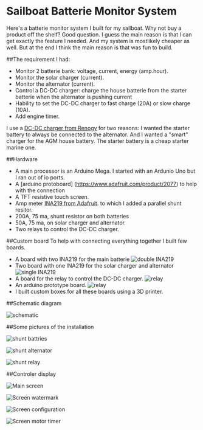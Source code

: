 # Sailboat Batterie Monitor System
Here's a batterie monitor system I built for my sailboat.
Why not buy a product off the shelf? Good question. I guess the main reason is that I can get exactly the feature I needed.
And my system is mostlikely cheaper as well.
But at the end I think the main reason is that was fun to build.

##The requirement I had:
* Monitor 2 batterie bank: voltage, current, energy (amp.hour).
* Monitor the solar charger (current).
* Monitor the alternator (current).
* Control a DC-DC charger: charge the house batterie from the starter batterie when the alternator is pushing current
* Hability to set the DC-DC charger to fast charge (20A) or slow charge (10A).
* Add engine timer.

I use a [DC-DC charger from Renogy](https://ca.renogy.com/20a-12v-dc-to-dc-on-board-battery-charger/) for two reasons: I wanted the starter battery to always be connected to the alternator. And I wanted a "smart" charger for the AGM house battery. The starter battery is a cheap starter marine one.

##Hardware
* A main processor is an Arduino Mega. I started with an Ardunio Uno but I ran out of io ports.
* A [arduino protoboard] (https://www.adafruit.com/product/2077) to help with the connection
* A TFT resistive touch screen.
* Amp meter [INA219 from Adafruit](https://www.adafruit.com/product/904). to which I added a parallel shunt resitor.
* 200A, 75 ma,  shunt resistor on both batteries
* 50A, 75 ma,  on solar charger and alternator.
* Two relays to control the DC-DC charger.

##Custom board
To help with connecting everything together I built few boards.
* A board with two INA219 for the main batterie
![double INA219](./images/windscot_DC_DC_BattShuntBoard_bb.png)
* Two board with one INA219 for the solar charger and alternator
![single INA219](./images/windscot_DC_DC_alternatorBoard_bb.png)
* A board for the relay to control the DC-DC charger.
![relay](./images/windscot_DC_DC_RelayBoard_bb.png)
* An arduino prototype board.
![relay](./images/Windscot_monitorBattery_connection.png)
* I built custom boxes for all these boards using a 3D printer.

##Schematic diagram

![schematic](./images/Windscot_electricDiagram_v2.png)

##Some pictures of the installation

![shunt battries](./images/shunt_batt.png)

![shunt alternator](./images/shut_alternator.png)

![shunt relay](./images/shunt_and_relay_board_2.png)

##Controler display

![Main screen](./images/ecran_main.png)

![Screen watermark](./images/ecran_watermark.png)

![Screen configuration](./images/ecran_config2.jpg)

![Screen motor timer](./images/ecran_motor.jpg)

